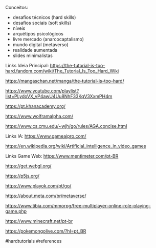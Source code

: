 Conceitos:
- desafios técnicos (hard skills)
- desafios sociais (soft skills)
- níveis
- arquétipos psicológicos
- livre mercado (anarcocaptalismo)
- mundo digital (metaverso)
- realidade aumentada
- slides minimalistas

Links Ideia Principal:
https://the-tutorial-is-too-hard.fandom.com/wiki/The_Tutorial_Is_Too_Hard_Wiki

https://mangaschan.net/manga/the-tutorial-is-too-hard/

https://www.youtube.com/playlist?list=PLydoVX_vP4awU4Uu8NhF33KqV3XxmPH4m

https://pt.khanacademy.org/

https://www.wolframalpha.com/

https://www.cs.cmu.edu/~wjh/go/rules/AGA.concise.html


Links IA:
https://www.gameaipro.com/

https://en.wikipedia.org/wiki/Artificial_intelligence_in_video_games

Links Game Web:
https://www.mentimeter.com/pt-BR

https://get.webgl.org/

https://p5js.org/

https://www.playok.com/pt/go/

https://about.meta.com/br/metaverse/

https://www.tibia.com/mmorpg/free-multiplayer-online-role-playing-game.php

https://www.minecraft.net/pt-br

https://pokemongolive.com/?hl=pt_BR

#hardtutorials #references